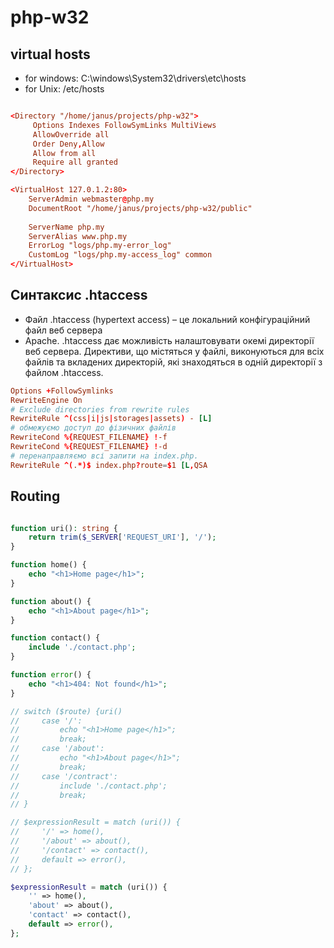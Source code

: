# php-w32

## virtual hosts
- for windows: C:\windows\System32\drivers\etc\hosts
- for Unix: /etc/hosts

```conf

<Directory "/home/janus/projects/php-w32">
     Options Indexes FollowSymLinks MultiViews
     AllowOverride all
     Order Deny,Allow
     Allow from all
     Require all granted
</Directory>

<VirtualHost 127.0.1.2:80>
    ServerAdmin webmaster@php.my
    DocumentRoot "/home/janus/projects/php-w32/public"
    
    ServerName php.my
    ServerAlias www.php.my
    ErrorLog "logs/php.my-error_log"
    CustomLog "logs/php.my-access_log" common
</VirtualHost>
```


## Синтаксис .htaccess
- Файл .htaccess (hypertext access) – це локальний конфігураційний файл веб сервера
- Apache. .htaccess дає можливість налаштовувати окемі директорії веб сервера. Директиви, що містяться у файлі, виконуються для всіх файлів та вкладених директорій, які знаходяться в одній директорії з файлом .htaccess.

```conf
Options +FollowSymlinks
RewriteEngine On
# Exclude directories from rewrite rules
RewriteRule ^(css|i|js|storages|assets) - [L]
# обмежуємо доступ до фізичних файлів
RewriteCond %{REQUEST_FILENAME} !-f
RewriteCond %{REQUEST_FILENAME} !-d
# перенаправляємо всі запити на index.php.
RewriteRule ^(.*)$ index.php?route=$1 [L,QSA

```

## Routing
```php

function uri(): string {
    return trim($_SERVER['REQUEST_URI'], '/');
}

function home() {
    echo "<h1>Home page</h1>";
}

function about() {
    echo "<h1>About page</h1>";
}

function contact() {
    include './contact.php';
}

function error() {
    echo "<h1>404: Not found</h1>";
}

// switch ($route) {uri()
//     case '/':
//         echo "<h1>Home page</h1>";
//         break;
//     case '/about':
//         echo "<h1>About page</h1>";
//         break;
//     case '/contract':
//         include './contact.php';
//         break;
// }

// $expressionResult = match (uri()) {
//     '/' => home(),
//     '/about' => about(),
//     '/contact' => contact(),
//     default => error(),
// };

$expressionResult = match (uri()) {
    '' => home(),
    'about' => about(),
    'contact' => contact(),
    default => error(),
};
```



